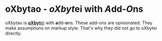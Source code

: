 # oXbytao - *oXbyt*ei with *A*dd-*O*ns #

oXbytao is [**oXbyt**ei]() with **a**dd-**o**ns. These add-ons are
opinionated. They make assumptions on markup style. That's why they
did not go to oXbytei directly.
